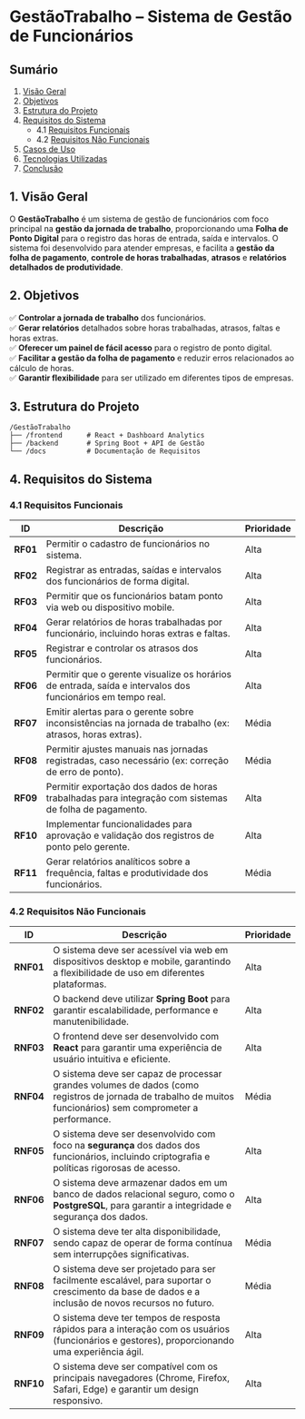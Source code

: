 # **GestãoTrabalho – Sistema de Gestão de Funcionários**

## **Sumário**  
1. [Visão Geral](#1-visão-geral)  
2. [Objetivos](#2-objetivos)  
3. [Estrutura do Projeto](#3-estrutura-do-projeto)  
4. [Requisitos do Sistema](#4-requisitos-do-sistema)  
   - 4.1 [Requisitos Funcionais](#41-requisitos-funcionais)  
   - 4.2 [Requisitos Não Funcionais](#42-requisitos-não-funcionais)  
5. [Casos de Uso](#5-casos-de-uso)  
6. [Tecnologias Utilizadas](#6-tecnologias-utilizadas)  
7. [Conclusão](#7-conclusão)


## **1. Visão Geral**  
O **GestãoTrabalho** é um sistema de gestão de funcionários com foco principal na **gestão da jornada de trabalho**, proporcionando uma **Folha de Ponto Digital** para o registro das horas de entrada, saída e intervalos. O sistema foi desenvolvido para atender empresas, e facilita a **gestão da folha de pagamento**, **controle de horas trabalhadas**, **atrasos** e **relatórios detalhados de produtividade**.

## **2. Objetivos**  
✅ **Controlar a jornada de trabalho** dos funcionários.  
✅ **Gerar relatórios** detalhados sobre horas trabalhadas, atrasos, faltas e horas extras.  
✅ **Oferecer um painel de fácil acesso** para o registro de ponto digital.  
✅ **Facilitar a gestão da folha de pagamento** e reduzir erros relacionados ao cálculo de horas.  
✅ **Garantir flexibilidade** para ser utilizado em diferentes tipos de empresas.

## **3. Estrutura do Projeto**  
```
/GestãoTrabalho
├── /frontend      # React + Dashboard Analytics
├── /backend       # Spring Boot + API de Gestão
└── /docs          # Documentação de Requisitos
```

## **4. Requisitos do Sistema**  

### **4.1 Requisitos Funcionais**  
| **ID**  | **Descrição** | **Prioridade** |
|---------|---------------|----------------|
| **RF01** | Permitir o cadastro de funcionários no sistema. | Alta |
| **RF02** | Registrar as entradas, saídas e intervalos dos funcionários de forma digital. | Alta |
| **RF03** | Permitir que os funcionários batam ponto via web ou dispositivo mobile. | Alta |
| **RF04** | Gerar relatórios de horas trabalhadas por funcionário, incluindo horas extras e faltas. | Alta |
| **RF05** | Registrar e controlar os atrasos dos funcionários. | Alta |
| **RF06** | Permitir que o gerente visualize os horários de entrada, saída e intervalos dos funcionários em tempo real. | Alta |
| **RF07** | Emitir alertas para o gerente sobre inconsistências na jornada de trabalho (ex: atrasos, horas extras). | Média |
| **RF08** | Permitir ajustes manuais nas jornadas registradas, caso necessário (ex: correção de erro de ponto). | Média |
| **RF09** | Permitir exportação dos dados de horas trabalhadas para integração com sistemas de folha de pagamento. | Alta |
| **RF10** | Implementar funcionalidades para aprovação e validação dos registros de ponto pelo gerente. | Alta |
| **RF11** | Gerar relatórios analíticos sobre a frequência, faltas e produtividade dos funcionários. | Média |



### **4.2 Requisitos Não Funcionais**  
| **ID**  | **Descrição** | **Prioridade** |
|---------|---------------|----------------|
| **RNF01** | O sistema deve ser acessível via web em dispositivos desktop e mobile, garantindo a flexibilidade de uso em diferentes plataformas. | Alta |
| **RNF02** | O backend deve utilizar **Spring Boot** para garantir escalabilidade, performance e manutenibilidade. | Alta |
| **RNF03** | O frontend deve ser desenvolvido com **React** para garantir uma experiência de usuário intuitiva e eficiente. | Alta |
| **RNF04** | O sistema deve ser capaz de processar grandes volumes de dados (como registros de jornada de trabalho de muitos funcionários) sem comprometer a performance. | Média |
| **RNF05** | O sistema deve ser desenvolvido com foco na **segurança** dos dados dos funcionários, incluindo criptografia e políticas rigorosas de acesso. | Alta |
| **RNF06** | O sistema deve armazenar dados em um banco de dados relacional seguro, como o **PostgreSQL**, para garantir a integridade e segurança dos dados. | Alta |
| **RNF07** | O sistema deve ter alta disponibilidade, sendo capaz de operar de forma contínua sem interrupções significativas. | Média |
| **RNF08** | O sistema deve ser projetado para ser facilmente escalável, para suportar o crescimento da base de dados e a inclusão de novos recursos no futuro. | Média |
| **RNF09** | O sistema deve ter tempos de resposta rápidos para a interação com os usuários (funcionários e gestores), proporcionando uma experiência ágil. | Alta |
| **RNF10** | O sistema deve ser compatível com os principais navegadores (Chrome, Firefox, Safari, Edge) e garantir um design responsivo. | Alta |
